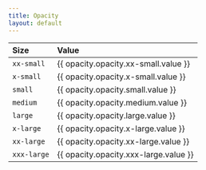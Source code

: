```yaml
---
title: Opacity
layout: default
---
```


| Size | Value |
| :--- | :--- |
| `xx-small` | {{ opacity.opacity.xx-small.value }} |
| `x-small` | {{ opacity.opacity.x-small.value }} |
| `small` | {{ opacity.opacity.small.value }} |
| `medium` | {{ opacity.opacity.medium.value }} |
| `large` | {{ opacity.opacity.large.value }} |
| `x-large` | {{ opacity.opacity.x-large.value }} |
| `xx-large` | {{ opacity.opacity.xx-large.value }} |
| `xxx-large` | {{ opacity.opacity.xxx-large.value }} |
